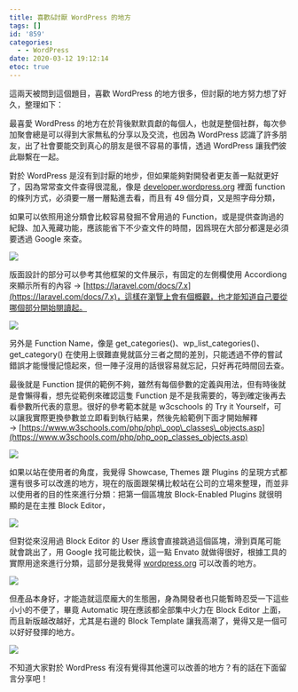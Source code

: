 ```yaml
---
title: 喜歡&討厭 WordPress 的地方
tags: []
id: '859'
categories:
  - - WordPress
date: 2020-03-12 19:12:14
etoc: true
---
```


這兩天被問到這個題目，喜歡 WordPress 的地方很多，但討厭的地方努力想了好久，整理如下：

最喜愛 WordPress 的地方在於背後默默貢獻的每個人，也就是整個社群，每次參加聚會總是可以得到大家無私的分享以及交流，也因為 ＷordPress 認識了許多朋友，出了社會要能交到真心的朋友是很不容易的事情，透過 WordPress 讓我們彼此聯繫在一起。
<!--more-->
對於 WordPress 是沒有到討厭的地步，但如果能夠對開發者更友善一點就更好了，因為常常查文件查得很混亂，像是 [developer.wordpress.org](http://developer.wordpress.org/) 裡面 function 的條列方式，必須要一層一層點進去看，而且有 49 個分頁，又是照字母分類，

如果可以依照用途分類會比較容易發掘不曾用過的 Function，或是提供查詢過的紀錄、加入蒐藏功能，應該能省下不少查文件的時間，因爲現在大部分都還是必須要透過 Google 來查。

![](https://i2.wp.com/oberonlai.blog/wp-content/uploads/2020/03/CleanShot-2020-03-12-at-19.04.37.jpg?fit=1024%2C662&ssl=1)

版面設計的部分可以參考其他框架的文件展示，有固定的左側欄使用 Accordiong 來顯示所有的內容 → [https://laravel.com/docs/7.x](https://laravel.com/docs/7.x)，這樣在瀏覽上會有個概觀，也才能知道自己要從哪個部分開始閱讀起。

![](https://i0.wp.com/oberonlai.blog/wp-content/uploads/2020/03/CleanShot-2020-03-12-at-19.05.23.jpg?fit=1024%2C594&ssl=1)

另外是 Function Name，像是 get\_categories()、wp\_list\_categories()、get\_category() 在使用上很難直覺就區分三者之間的差別，只能透過不停的嘗試錯誤才能慢慢記憶起來，但一陣子沒用的話很容易就忘記，只好再花時間回去查。

最後就是 Function 提供的範例不夠，雖然有每個參數的定義與用法，但有時後就是會懶得看，想先從範例來確認這隻 Function 是不是我需要的，等到確定後再去看參數所代表的意思。很好的參考範本就是 w3cschools 的 Try it Yourself，可以讓我實際更換參數並立即看到執行結果，然後先給範例下面才開始解釋 → [https://www.w3schools.com/php/php\_oop\_classes\_objects.asp](https://www.w3schools.com/php/php_oop_classes_objects.asp)

![](https://oberonlai.blog/wp-content/uploads/2020/03/CleanShot-2020-03-12-at-19.06.02.jpg)

如果以站在使用者的角度，我覺得 Showcase, Themes 跟 Plugins 的呈現方式都還有很多可以改進的地方，現在的版面跟架構比較站在公司的立場來整理，而並非以使用者的目的性來進行分類：把第一個區塊放 Block-Enabled Plugins 就很明顯的是在主推 Block Editor，

![](https://i2.wp.com/oberonlai.blog/wp-content/uploads/2020/03/CleanShot-2020-03-12-at-19.06.46.jpg?fit=1024%2C707&ssl=1)

但對從來沒用過 Block Editor 的 User 應該會直接跳過這個區塊，滑到頁尾可能就會跳出了，用 Google 找可能比較快，這一點 Envato 就做得很好，根據工具的實際用途來進行分類，這部分是我覺得 [wordpress.org](http://wordpress.org/) 可以改善的地方。

![](https://i1.wp.com/oberonlai.blog/wp-content/uploads/2020/03/CleanShot-2020-03-12-at-19.08.29.jpg?fit=1024%2C637&ssl=1)

但產品本身好，才能造就這麼龐大的生態圈，身為開發者也只能暫時忍受一下這些小小的不便了，畢竟 Automatic 現在應該都全部集中火力在 Block Editor 上面，而且新版越改越好，尤其是右邊的 Block Template 讓我高潮了，覺得又是一個可以好好發揮的地方。

![](https://i2.wp.com/oberonlai.blog/wp-content/uploads/2020/03/CleanShot-2020-03-12-at-19.09.31.jpg?fit=1024%2C710&ssl=1)

不知道大家對於 WordPress 有沒有覺得其他還可以改善的地方？有的話在下面留言分享吧！